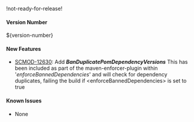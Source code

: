 !not-ready-for-release!

#### Version Number
${version-number}

#### New Features
- [SCMOD-12630](https://portal.digitalsafe.net/browse/SCMOD-12630): Add **_BanDuplicatePomDependencyVersions_**
This has been included as part of the maven-enforcer-plugin within '_enforceBannedDependencies_' and will check for dependency duplicates, failing the build if <enforceBannedDependencies\> is set to true

#### Known Issues
- None
